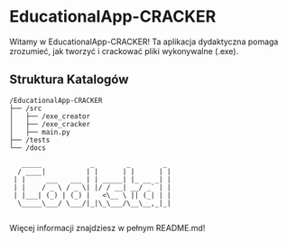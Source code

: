 
# EducationalApp-CRACKER

Witamy w EducationalApp-CRACKER! Ta aplikacja dydaktyczna pomaga zrozumieć, jak tworzyć i crackować pliki wykonywalne (.exe). 

## Struktura Katalogów

```
/EducationalApp-CRACKER
├── /src
│   ├── /exe_creator
│   ├── /exe_cracker
│   ├── main.py
├── /tests
└── /docs
```

```
   _____            _        _        _ 
  / ____|          | |      | |      | |
 | |     ___   ___ | | _____| |_ __ _| |
 | |    / _ \ / _ \| |/ / __| __/ _` | |
 | |___| (_) | (_) |   <\__ \ || (_| | |
  \_____\___/ \___/|_|\_\___/\__\__,_|_|
                                         
```

Więcej informacji znajdziesz w pełnym README.md!
